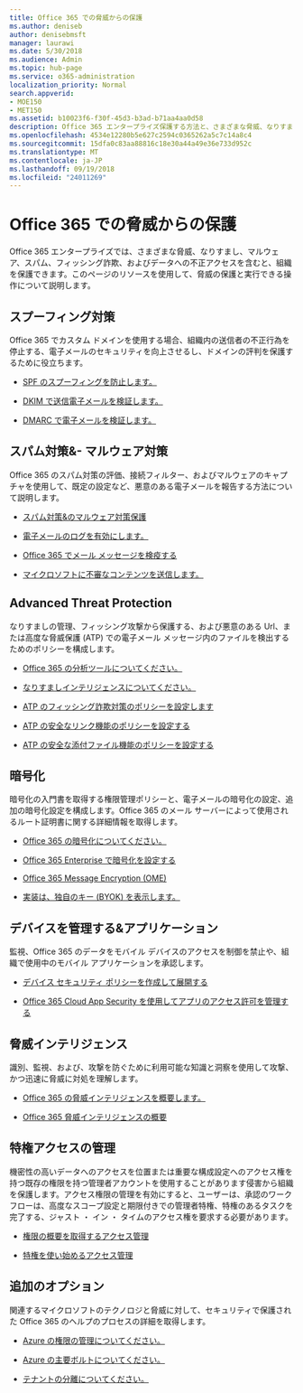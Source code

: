 ```yaml
---
title: Office 365 での脅威からの保護
ms.author: deniseb
author: denisebmsft
manager: laurawi
ms.date: 5/30/2018
ms.audience: Admin
ms.topic: hub-page
ms.service: o365-administration
localization_priority: Normal
search.appverid:
- MOE150
- MET150
ms.assetid: b10023f6-f30f-45d3-b3ad-b71aa4aa0d58
description: Office 365 エンタープライズ保護する方法と、さまざまな脅威、なりすまし、マルウェア、スパム、フィッシング詐欺、およびデータへの不正アクセスを含む、組織について説明します。
ms.openlocfilehash: 4534e12280b5e627c2594c0365262a5c7c14a8c4
ms.sourcegitcommit: 15dfa0c83aa88816c18e30a44a49e36e733d952c
ms.translationtype: MT
ms.contentlocale: ja-JP
ms.lasthandoff: 09/19/2018
ms.locfileid: "24011269"
---
```

# <a name="protect-against-threats-in-office-365"></a>Office 365 での脅威からの保護

Office 365 エンタープライズでは、さまざまな脅威、なりすまし、マルウェア、スパム、フィッシング詐欺、およびデータへの不正アクセスを含むと、組織を保護できます。このページのリソースを使用して、脅威の保護と実行できる操作について説明します。
  
## <a name="anti-spoofing"></a>スプーフィング対策

Office 365 でカスタム ドメインを使用する場合、組織内の送信者の不正行為を停止する、電子メールのセキュリティを向上させるし、ドメインの評判を保護するために役立ちます。
  
- [SPF のスプーフィングを防止します。](https://go.microsoft.com/fwlink/?linkid=851943)
    
- [DKIM で送信電子メールを検証します。](https://go.microsoft.com/fwlink/?linkid=851944)
    
- [DMARC で電子メールを検証します。](https://go.microsoft.com/fwlink/?linkid=832951)
    
## <a name="anti-spam-amp-anti-malware"></a>スパム対策&amp;- マルウェア対策

Office 365 のスパム対策の評価、接続フィルター、およびマルウェアのキャプチャを使用して、既定の設定など、悪意のある電子メールを報告する方法について説明します。
  
- [スパム対策&amp;のマルウェア対策保護](anti-spam-and-anti-malware-protection.md)
    
- [電子メールのログを有効にします。](https://technet.microsoft.com/en-us/library/dn879651.aspx)
    
- [Office 365 でメール メッセージを検疫する](quarantine-email-messages.md)
    
- [マイクロソフトに不審なコンテンツを送信します。](https://technet.microsoft.com/en-us/library/dn762129%28v=exchg.150%29.aspx)
    
## <a name="advanced-threat-protection"></a>Advanced Threat Protection

なりすましの管理、フィッシング攻撃から保護する、および悪意のある Url、または高度な脅威保護 (ATP) での電子メール メッセージ内のファイルを検出するためのポリシーを構成します。
  
- [Office 365 の分析ツールについてください。](office-365-atp.md)
    
- [なりすましインテリジェンスについてください。](learn-about-spoof-intelligence.md)
    
- [ATP のフィッシング詐欺対策のポリシーを設定します](set-up-atp-anti-phishing-policies.md)
    
- [ATP の安全なリンク機能のポリシーを設定する](set-up-atp-safe-links-policies.md)
    
- [ATP の安全な添付ファイル機能のポリシーを設定する](set-up-atp-safe-attachments-policies.md)
    
## <a name="encryption"></a>暗号化

暗号化の入門書を取得する権限管理ポリシーと、電子メールの暗号化の設定、追加の暗号化設定を構成します。Office 365 のメール サーバーによって使用されるルート証明書に関する詳細情報を取得します。
  
- [Office 365 の暗号化についてください。](encryption.md)
    
- [Office 365 Enterprise で暗号化を設定する](set-up-encryption.md)
    
- [Office 365 Message Encryption (OME)](ome.md)
    
- [実装は、独自のキー (BYOK) を表示します。](https://docs.microsoft.com/azure/key-vault/key-vault-hsm-protected-keys#implementing-bring-your-own-key-byok-for-azure-key-vault)
    
## <a name="managing-devices-amp-apps"></a>デバイスを管理する&amp;アプリケーション

監視、Office 365 のデータをモバイル デバイスのアクセスを制御を禁止や、組織で使用中のモバイル アプリケーションを承認します。
  
- [デバイス セキュリティ ポリシーを作成して展開する](https://support.office.com/article/d310f556-8bfb-497b-9bd7-fe3c36ea2fd6)
    
- [Office 365 Cloud App Security を使用してアプリのアクセス許可を管理する](manage-app-permissions-in-ocas.md)
    
## <a name="threat-intelligence"></a>脅威インテリジェンス

識別、監視、および、攻撃を防ぐために利用可能な知識と洞察を使用して攻撃、かつ迅速に脅威に対処を理解します。
  
- [Office 365 の脅威インテリジェンスを概要します。](office-365-ti.md)
    
- [Office 365 脅威インテリジェンスの概要](get-started-with-ti.md)
    
## <a name="privileged-access-management"></a>特権アクセスの管理

機密性の高いデータへのアクセスを位置または重要な構成設定へのアクセス権を持つ既存の権限を持つ管理者アカウントを使用することがあります侵害から組織を保護します。アクセス権限の管理を有効にすると、ユーザーは、承認のワークフローは、高度なスコープ設定と期限付きでの管理者特権、特権のあるタスクを完了する、ジャスト ・ イン ・ タイムのアクセス権を要求する必要があります。
  
- [権限の概要を取得するアクセス管理](privileged-access-management-overview.md)
    
- [特権を使い始めるアクセス管理](privileged-access-management-configuration.md)

## <a name="additional-options"></a>追加のオプション

関連するマイクロソフトのテクノロジと脅威に対して、セキュリティで保護された Office 365 のヘルプのプロセスの詳細を取得します。
  
- [Azure の権限の管理についてください。](https://docs.microsoft.com/information-protection/understand-explore/what-is-azure-rms)
    
- [Azure の主要ボルトについてください。](https://docs.microsoft.com/azure/key-vault/)
    
- [テナントの分離についてください。](http://download.microsoft.com/download/3/F/0/3F0420A2-657B-44B6-B21E-D7BD98A94390/Tenant%20Isolation%20in%20Office%20365.pdf)
    

